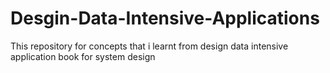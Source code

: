 # Desgin-Data-Intensive-Applications
This repository for concepts that i learnt from design data intensive application book for system design 
